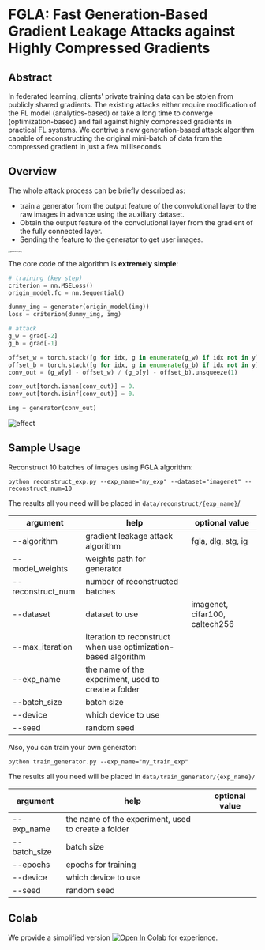# FGLA: Fast Generation-Based Gradient Leakage Attacks against Highly Compressed Gradients



## Abstract

In federated learning, clients' private training data can be stolen from publicly shared gradients. The existing attacks either require modification of the FL model (analytics-based) or take a long time to converge (optimization-based) and fail against highly compressed gradients in practical FL systems. We contrive a new generation-based attack algorithm capable of reconstructing the original mini-batch of data from the compressed gradient in just a few milliseconds. 



## Overview

The whole attack process can be briefly described as:

- train a generator from the output feature of the convolutional layer to the raw images in advance using the auxiliary dataset.
- Obtain the output feature of the convolutional layer from the gradient of the fully connected layer.
- Sending the feature to the generator to get user images.

<img src="https://github.com/xuedongyun/FGLA/blob/master/images/generator.png?raw=true" alt="generator.png" style="zoom: 25%;" />

The core code of the algorithm is **extremely simple**:

```python
# training (key step)
criterion = nn.MSELoss()
origin_model.fc = nn.Sequential() 

dummy_img = generator(origin_model(img))
loss = criterion(dummy_img, img)
```

```python
# attack
g_w = grad[-2]
g_b = grad[-1]

offset_w = torch.stack([g for idx, g in enumerate(g_w) if idx not in y], dim=0).mean(dim=0) * (bz - 1) / bz
offset_b = torch.stack([g for idx, g in enumerate(g_b) if idx not in y], dim=0).mean() * (bz - 1) / bz
conv_out = (g_w[y] - offset_w) / (g_b[y] - offset_b).unsqueeze(1)

conv_out[torch.isnan(conv_out)] = 0.
conv_out[torch.isinf(conv_out)] = 0.

img = generator(conv_out)
```

![effect](https://github.com/xuedongyun/FGLA/blob/master/images/effect.png?raw=true)



## Sample Usage

Reconstruct 10 batches of images using FGLA algorithm:

```shell
python reconstruct_exp.py --exp_name="my_exp" --dataset="imagenet" --reconstruct_num=10
```

The results all you need will be placed in ```data/reconstruct/{exp_name}```/

| argument          | help                                                         | optional value                 |
| ----------------- | ------------------------------------------------------------ | ------------------------------ |
| --algorithm       | gradient leakage attack algorithm                            | fgla, dlg, stg, ig             |
| --model_weights   | weights path for generator                                   |                                |
| --reconstruct_num | number of reconstructed batches                              |                                |
| --dataset         | dataset to use                                               | imagenet, cifar100, caltech256 |
| --max_iteration   | iteration to reconstruct when use optimization-based algorithm |                                |
| --exp_name        | the name of the experiment, used to create a folder          |                                |
| --batch_size      | batch size                                                   |                                |
| --device          | which device to use                                          |                                |
| --seed            | random seed                                                  |                                |



Also, you can train your own generator:

```shell
python train_generator.py --exp_name="my_train_exp"
```

The results all you need will be placed in ```data/train_generator/{exp_name}/```

| argument     | help                                                | optional value |
| ------------ | --------------------------------------------------- | -------------- |
| --exp_name   | the name of the experiment, used to create a folder |                |
| --batch_size | batch size                                          |                |
| --epochs     | epochs for training                                 |                |
| --device     | which device to use                                 |                |
| --seed       | random seed                                         |                |



## Colab

<p align="left">We provide a simplified version
    <a href="https://colab.research.google.com/drive/1c7On5cO0tlZGgLafgAqqxE1NV0vAZDcV?usp=sharing" target="_parent">
        <img src="https://camo.githubusercontent.com/52feade06f2fecbf006889a904d221e6a730c194/68747470733a2f2f636f6c61622e72657365617263682e676f6f676c652e636f6d2f6173736574732f636f6c61622d62616467652e737667" alt="Open In Colab" data-canonical-src="https://colab.research.google.com/assets/colab-badge.svg"></a>
     for experience.
</p>
